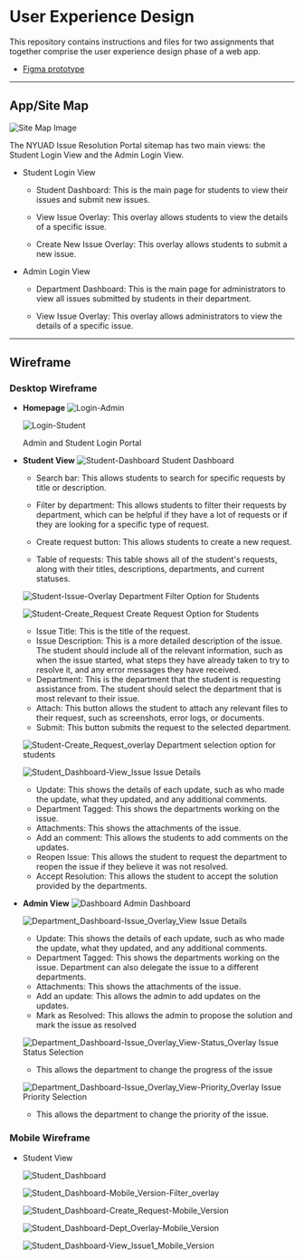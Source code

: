 # User Experience Design

This repository contains instructions and files for two assignments that together comprise the user experience design phase of a web app.

- [Figma prototype](ux-design/prototype/readme.md)

***

## App/Site Map

![Site Map Image](ux-design/app-map/NYUAD_Issue_Resolution_Platform_Site_Map.png)

The NYUAD Issue Resolution Portal sitemap has two main views: the Student Login View and the Admin Login View.

- Student Login View

    - Student Dashboard: This is the main page for students to view their issues and submit new issues.
    
    - View Issue Overlay: This overlay allows students to view the details of a specific issue.
    
    - Create New Issue Overlay: This overlay allows students to submit a new issue.

- Admin Login View

    - Department Dashboard: This is the main page for administrators to view all issues submitted by students in their department.

    - View Issue Overlay: This overlay allows administrators to view the details of a specific issue.

***

## Wireframe

### Desktop Wireframe

- **Homepage**
    ![Login-Admin](ux-design/wireframes/desktop-version/Homepage_Login_View-Admin.png)

    ![Login-Student](ux-design/wireframes/desktop-version/Homepage_Login_View-Student.png)

    Admin and Student Login Portal

- **Student View**
    ![Student-Dashboard](ux-design/wireframes/desktop-version/Student_Dashboard.png)
    Student Dashboard
    * Search bar: This allows students to search for specific requests by title or description.

    * Filter by department: This allows students to filter their requests by department, which can be helpful if they have a lot of requests or if they are looking for a specific type of request.

    * Create request button: This allows students to create a new request.

    * Table of requests: This table shows all of the student's requests, along with their titles, descriptions, departments, and current statuses.

    ![Student-Issue-Overlay](ux-design/wireframes/desktop-version/Student_Dashboard-Filter_Overlay.png)
    Department Filter Option for Students


    ![Student-Create_Request](ux-design/wireframes/desktop-version/Student_Dashboard-Create_Request_View.png)
    Create Request Option for Students
    * Issue Title: This is the title of the request. 
    * Issue Description: This is a more detailed description of the issue. The student should include all of the relevant information, such as when the issue started, what steps they have already taken to try to resolve it, and any error messages they have received.
    * Department: This is the department that the student is requesting assistance from. The student should select the department that is most relevant to their issue.
    * Attach: This button allows the student to attach any relevant files to their request, such as screenshots, error logs, or documents.
    * Submit: This button submits the request to the selected department.

    ![Student-Create_Request_overlay](ux-design/wireframes/desktop-version/Student_Dashboard-Create_Request_View-Dept_Overlay.png)
    Department selection option for students

    ![Student_Dashboard-View_Issue](ux-design/wireframes/desktop-version/Student_Dashboard-View_Issue.png)
    Issue Details
    * Update: This shows the details of each update, such as who made the update, what they updated, and any additional comments.
    * Department Tagged: This shows the departments working on the issue.
    * Attachments: This shows the attachments of the issue.
    * Add an comment: This allows the students to add comments on the updates.
    * Reopen Issue: This allows the student to request the department to reopen the issue if they believe it was not resolved. 
    * Accept Resolution: This allows the student to accept the solution provided by the departments.



- **Admin View**
    ![Dashboard](ux-design/wireframes/desktop-version/Department_Dashboard.png)
    Admin Dashboard

    ![Department_Dashboard-Issue_Overlay_View](ux-design/wireframes/desktop-version/Department_Dashboard-Issue_Overlay_View.png)
    Issue Details
    * Update: This shows the details of each update, such as who made the update, what they updated, and any additional comments.
    * Department Tagged: This shows the departments working on the issue. Department can also delegate the issue to a different departments.
    * Attachments: This shows the attachments of the issue.
    * Add an update: This allows the admin to add updates on the updates.
    * Mark as Resolved: This allows the admin to propose the solution and mark the issue as resolved

    ![Department_Dashboard-Issue_Overlay_View-Status_Overlay](ux-design/wireframes/desktop-version/Department_Dashboard-Issue_Overlay_View-Status_Overlay.png)
    Issue Status Selection
    * This allows the department to change the progress of the issue

    ![Department_Dashboard-Issue_Overlay_View-Priority_Overlay](ux-design/wireframes/desktop-version/Department_Dashboard-Issue_Overlay_View-Priority_Overlay.png)
    Issue Priority Selection
    * This allows the department to change the priority of the issue. 



### Mobile Wireframe

- Student View

    ![Student_Dashboard](ux-design/wireframes/mobile-version/Student_Dashboard-Mobile_Version.png)

    ![Student_Dashboard-Mobile_Version-Filter_overlay](ux-design/wireframes/mobile-version/Student_Dashboard-Mobile_Version-Filter_overlay.png)

    ![Student_Dashboard-Create_Request-Mobile_Version](ux-design/wireframes/mobile-version/Student_Dashboard-Create_Request-Mobile_Version.png)

    ![Student_Dashboard-Dept_Overlay-Mobile_Version](ux-design/wireframes/mobile-version/Student_Dashboard-Dept_Overlay-Mobile_Version.png)

    ![Student_Dashboard-View_Issue1_Mobile_Version](ux-design/wireframes/mobile-version/Student_Dashboard-View_Issue1_Mobile_Version.png)
